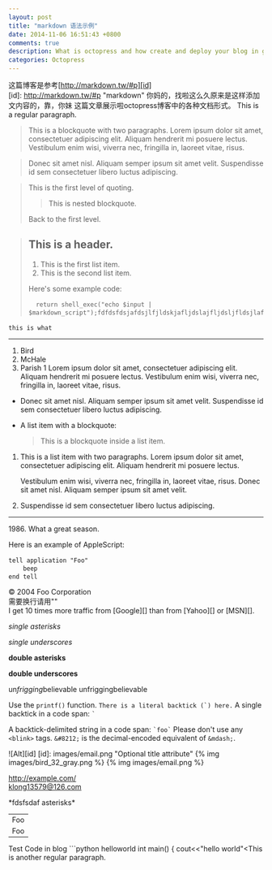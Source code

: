 ```yaml
---
layout: post
title: "markdown 语法示例"
date: 2014-11-06 16:51:43 +0800
comments: true 
description: What is octopress and how create and deploy your blog in github pages
categories: Octopress
---
```

这篇博客是参考[http://markdown.tw/#p][id]<br>
[id]: http://markdown.tw/#p "markdown"
你妈的，找啦这么久原来是这样添加文内容的，靠，你妹
这篇文章展示啦octopress博客中的各种文档形式。
This is a regular paragraph.
> This is a blockquote with two paragraphs. Lorem ipsum dolor sit amet,
consectetuer adipiscing elit. Aliquam hendrerit mi posuere lectus.
Vestibulum enim wisi, viverra nec, fringilla in, laoreet vitae, risus.

> Donec sit amet nisl. Aliquam semper ipsum sit amet velit. Suspendisse
id sem consectetuer libero luctus adipiscing.

> This is the first level of quoting.
>
> > This is nested blockquote.
>
> Back to the first level.

> ## This is a header.
> 
> 1.   This is the first list item.
> 2.   This is the second list item.
> 
> Here's some example code:
> 
>		return shell_exec("echo $input | $markdown_script");fdfdsfdsjafdsjlfjldskjafljdslajfljdsljfldsjlafjlkdsjafkljdsklfjlkdsjflksjdlakfjdsklfjsdalkj

	this is what
***
1.	Bird
2.  McHale
5.  Parish
1   Lorem ipsum dolor sit amet, consectetuer adipiscing elit.
    Aliquam hendrerit mi posuere lectus. Vestibulum enim wisi,
    viverra nec, fringilla in, laoreet vitae, risus.
*   Donec sit amet nisl. Aliquam semper ipsum sit amet velit.
    Suspendisse id sem consectetuer libero luctus adipiscing.

*   A list item with a blockquote:

    > This is a blockquote
    > inside a list item.

1.  This is a list item with two paragraphs. Lorem ipsum dolor
    sit amet, consectetuer adipiscing elit. Aliquam hendrerit
    mi posuere lectus.

    Vestibulum enim wisi, viverra nec, fringilla in, laoreet
    vitae, risus. Donec sit amet nisl. Aliquam semper ipsum
    sit amet velit.

2.  Suspendisse id sem consectetuer libero luctus adipiscing.
***
1986\. What a great season.

Here is an example of AppleScript:

    tell application "Foo"
        beep
    end tell

<div class="footer">
        &copy; 2004 Foo Corporation
</div>
需要换行请用"<br\>"<br> 
I get 10 times more traffic from [Google][] than from
[Yahoo][] or [MSN][].

[google]: http://google.com/        "Google"
[yahoo]:  http://search.yahoo.com/  "Yahoo Search"
[msn]:    http://search.msn.com/    "MSN Search"

*single asterisks*

_single underscores_

**double asterisks**

__double underscores__

un*frigging*believable
unfriggingbelievable

Use the `printf()` function.
``There is a literal backtick (`) here.``
A single backtick in a code span: `` ` ``

A backtick-delimited string in a code span: `` `foo` ``
Please don't use any `<blink>` tags.
`&#8212;` is the decimal-encoded equivalent of `&mdash;`.

![Alt][id]
[id]: images/email.png  "Optional title attribute"
{% img  images/bird_32_gray.png %}
{% img  images/email.png  %}

<http://example.com/><br>
<klong13579@126.com>

\*fdsfsdaf asterisks\*
<table>
    <tr>
        <td>Foo</td>
    </tr>
		<tr>
        <td>Foo</td>
    </tr>
</table>
Test Code in blog
```python helloworld
int main()
{
 cout<<"hello world"<<endl;
};
```

This is another regular paragraph.
